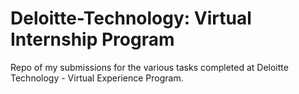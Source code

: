 # Deloitte-Technology: Virtual Internship Program
Repo of my submissions for the various tasks completed at Deloitte Technology - Virtual Experience Program.
